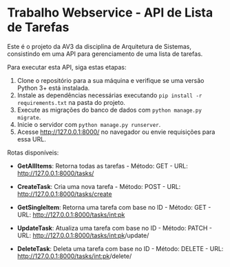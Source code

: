 # Trabalho Webservice - API de Lista de Tarefas

Este é o projeto da AV3 da disciplina de Arquitetura de Sistemas, consistindo em uma API para gerenciamento de uma lista de tarefas.

Para executar esta API, siga estas etapas:

1. Clone o repositório para a sua máquina e verifique se uma versão Python 3+ está instalada.
2. Instale as dependências necessárias executando `pip install -r requirements.txt` na pasta do projeto.
3. Execute as migrações do banco de dados com `python manage.py migrate`.
4. Inicie o servidor com `python manage.py runserver`.
5. Acesse http://127.0.0.1:8000/ no navegador ou envie requisições para essa URL.

Rotas disponíveis:

- **GetAllItems**: Retorna todas as tarefas - Método: GET - URL: http://127.0.0.1:8000/tasks/
  
- **CreateTask**: Cria uma nova tarefa - Método: POST - URL: http://127.0.0.1:8000/tasks/create
  
- **GetSingleItem**: Retorna uma tarefa com base no ID - Método: GET - URL: http://127.0.0.1:8000/tasks/<int:pk>
  
- **UpdateTask**: Atualiza uma tarefa com base no ID - Método: PATCH - URL: http://127.0.0.1:8000/tasks/<int:pk>/update/
  
- **DeleteTask**: Deleta uma tarefa com base no ID - Método: DELETE - URL: http://127.0.0.1:8000/tasks/<int:pk>/delete/
